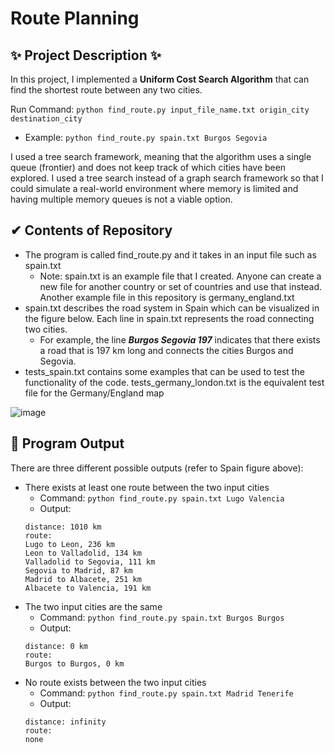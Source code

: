 # Route Planning

## ✨ Project Description ✨
In this project, I implemented a **Uniform Cost Search Algorithm** that can find the shortest route between any two cities.

Run Command: `python find_route.py input_file_name.txt origin_city destination_city`
  - Example: `python find_route.py spain.txt Burgos Segovia`

I used a tree search framework, meaning that the algorithm uses a single queue (frontier) and does not keep track of which cities have been explored. I used a tree search instead of a graph search framework so that I could simulate a real-world environment where memory is limited and having multiple memory queues is not a viable option.


## ✔ Contents of Repository
- The program is called find_route.py and it takes in an input file such as spain.txt
  - Note: spain.txt is an example file that I created. Anyone can create a new file for another country or set of countries and use that instead. Another example file in this repository is germany_england.txt
- spain.txt describes the road system in Spain which can be visualized in the figure below. Each line in spain.txt represents the road connecting two cities.
  - For example, the line ***Burgos Segovia 197*** indicates that there exists a road that is 197 km long and connects the cities Burgos and Segovia.
- tests_spain.txt contains some examples that can be used to test the functionality of the code. tests_germany_london.txt is the equivalent test file for the Germany/England map

![image](https://user-images.githubusercontent.com/70923397/169309232-22188559-1777-49c3-bb55-7ea3089a81ee.png)


## 🧐 Program Output
There are three different possible outputs (refer to Spain figure above):

- There exists at least one route between the two input cities
  - Command: `python find_route.py spain.txt Lugo Valencia`
  - Output: 
  ```
  distance: 1010 km
  route:
  Lugo to Leon, 236 km
  Leon to Valladolid, 134 km
  Valladolid to Segovia, 111 km
  Segovia to Madrid, 87 km
  Madrid to Albacete, 251 km
  Albacete to Valencia, 191 km
  ```
- The two input cities are the same
  - Command: `python find_route.py spain.txt Burgos Burgos`
  - Output: 
  ```
  distance: 0 km
  route:
  Burgos to Burgos, 0 km
  ```
- No route exists between the two input cities
  - Command: `python find_route.py spain.txt Madrid Tenerife`
  - Output: 
  ```
  distance: infinity
  route:
  none
  ```
